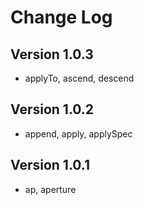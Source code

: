 # Change Log

## Version 1.0.3

- applyTo, ascend, descend

## Version 1.0.2

- append, apply, applySpec

## Version 1.0.1

- ap, aperture
